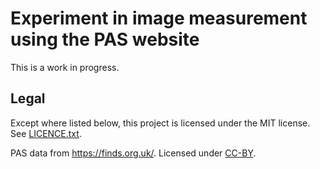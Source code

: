 # Experiment in image measurement using the PAS website

This is a work in progress.

## Legal

Except where listed below, this project is licensed under the MIT license. See
[LICENCE.txt](LICENCE.txt).

PAS data from https://finds.org.uk/. Licensed under
[CC-BY](http://creativecommons.org/licenses/by/3.0/).

